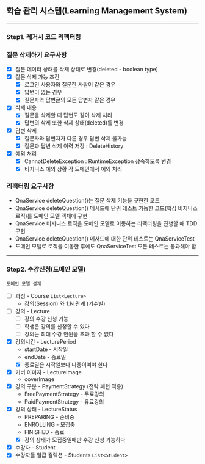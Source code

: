 ## 학습 관리 시스템(Learning Management System)

---

### Step1. 레거시 코드 리팩터링
### 질문 삭제하기 요구사항
- [X] 질문 데이터 상태를 삭제 상태로 변경(deleted - boolean type)
- [X] 잘문 삭제 가능 조건 
  - [X] 로그인 사용자와 질문한 사람이 같은 경우
  - [X] 답변이 없는 경우
  - [X] 질문자와 답변글의 모든 답변자 같은 경우
- [X] 삭제 내용
  - [X] 질문을 삭제할 때 답변도 같이 삭제 처리
  - [X] 답변의 삭제 또한 삭제 상태(deleted)를 변경
- [X] 답변 삭제
  - [X] 질문자와 답변자가 다른 경우 답변 삭제 불가능
  - [X] 질문과 답변 삭제 이력 저장 : DeleteHistory
- [X] 예외 처리
  - [X] CannotDeleteException : RuntimeException 상속하도록 변경
  - [X] 비지니스 예외 상황 각 도메인에서 예외 처리 

### 리팩터링 요구사항
- QnaService deleteQuestion()는 질문 삭제 기능을 구현한 코드
- QnaService deleteQuestion() 메서드에 단위 테스트 가능한 코드(핵심 비지니스 로직)를 도메인 모델 객체에 구현
- QnaService 비지니스 로직을 도메인 모델로 이동하는 리팩터링을 진행할 때 TDD 구현
- QnaService deleteQuestion() 메서드에 대한 단위 테스트는 QnaServiceTest
- 도메인 모델로 로직을 이동한 후에도 QnaServiceTest 모든 테스트는 통과해야 함

---

### Step2. 수강신청(도메인 모델)
`도메인 모델 설계`
- [ ] 과정 - Course  `List<Lecture>`
  - 강의(Session) 와 1:N 관계 (기수별)
- [ ] 강의 - Lecture
  - [ ] 강의 수강 신청 기능
  - [ ] 학생은 강의를 신청할 수 있다
  - [ ] 강의는 최대 수강 인원을 초과 할 수 없다
- [X] 강의시간 - LecturePeriod
  - startDate - 시작일
  - endDate - 종료일
  - [X] 종료일은 시작일보다 나중이여야 한다
- [X] 커버 이미지 - LectureImage 
  - coverImage
- [X] 강의 구분 - PaymentStrategy (전략 패턴 적용)  
  - FreePaymentStrategy - 무료강의
  - PaidPaymentStrategy - 유료강의
- [X] 강의 상태 - LectureStatus  
  - PREPARING - 준비중
  - ENROLLING - 모집중
  - FINISHED - 종료
  - [X] 강의 상태가 모집중일때만 수강 신청 가능하다
- [X] 수강자 - Student 
- [X] 수강자들 일급 컬렉션 - Students `List<Student>`